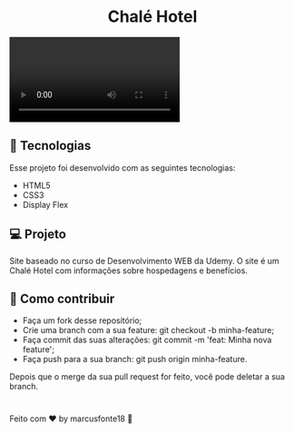 <h1 align=center >Chalé Hotel</h1>



 <video src="https://user-images.githubusercontent.com/65238795/107865410-bc3edd00-6e44-11eb-92f0-d56532f917ca.mp4"></video>



## :rocket: Tecnologias

Esse projeto foi desenvolvido com as seguintes tecnologias:

 - HTML5
 - CSS3
 - Display Flex



 ## :computer: Projeto

Site baseado no curso de Desenvolvimento WEB da Udemy. O site é um Chalé Hotel com informações sobre hospedagens e benefícios. 



## :thinking: Como contribuir

- Faça um fork desse repositório;
- Crie uma branch com a sua feature: git checkout -b minha-feature;
- Faça commit das suas alterações: git commit -m 'feat: Minha nova feature';
- Faça push para a sua branch: git push origin minha-feature.

Depois que o merge da sua pull request for feito, você pode deletar a sua branch.
#
Feito com :hearts: by marcusfonte18 :wave:
